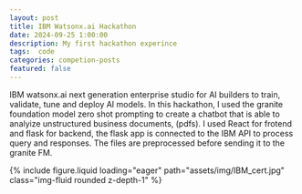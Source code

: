 ```yaml
---
layout: post
title: IBM Watsonx.ai Hackathon
date: 2024-09-25 1:00:00
description: My first hackathon experince
tags:  code
categories: competion-posts
featured: false
---
```

IBM watsonx.ai next generation enterprise studio for AI builders to train, validate, tune and deploy AI models.
In this hackathon, I used the granite foundation model zero shot prompting to create a chatbot that is able to analyize unstructured business documents, (pdfs).
I used React for frotend and flask for backend, the flask app is connected to the IBM API to process query and responses. The files are preprocessed before sending it to the granite FM.
<div class="row">
    <div class="col-sm mt-3 mt-md-0">
        {% include figure.liquid loading="eager" path="assets/img/IBM_cert.jpg" class="img-fluid rounded z-depth-1" %}
    </div>
</div>


